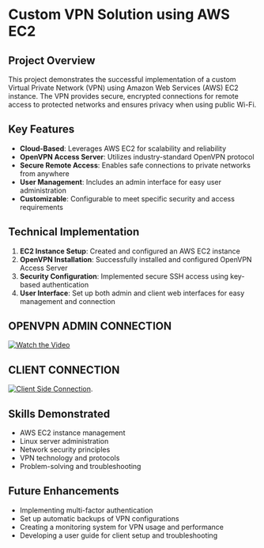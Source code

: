 

# Custom VPN Solution using AWS EC2

## Project Overview
This project demonstrates the successful implementation of a custom Virtual Private Network (VPN) using Amazon Web Services (AWS) EC2 instance. The VPN provides secure, encrypted connections for remote access to protected networks and ensures privacy when using public Wi-Fi.

## Key Features
- **Cloud-Based**: Leverages AWS EC2 for scalability and reliability
- **OpenVPN Access Server**: Utilizes industry-standard OpenVPN protocol
- **Secure Remote Access**: Enables safe connections to private networks from anywhere
- **User Management**: Includes an admin interface for easy user administration
- **Customizable**: Configurable to meet specific security and access requirements

## Technical Implementation
1. **EC2 Instance Setup**: Created and configured an AWS EC2 instance
2. **OpenVPN Installation**: Successfully installed and configured OpenVPN Access Server
3. **Security Configuration**: Implemented secure SSH access using key-based authentication
4. **User Interface**: Set up both admin and client web interfaces for easy management and connection

## OPENVPN ADMIN CONNECTION

[![Watch the Video](https://cdn.loom.com/sessions/thumbnails/caa3391e81824ea4b9aa6cec3d8724d9-6f3cfa85eecb50ad-full-play.gif)](https://www.loom.com/embed/caa3391e81824ea4b9aa6cec3d8724d9?sid=dd814a14-4ed5-42e7-9ef9-f4a3f546c35c)

## CLIENT CONNECTION


[![Client Side Connection](https://cdn.loom.com/sessions/thumbnails/caa3391e81824ea4b9aa6cec3d8724d9-6f3cfa85eecb50ad-full-play.gif)](https://www.loom.com/embed/8422b29cd09d438a9c9678049d048a35?sid=d2fa418d-dd77-4017-aacc-62ee3f6ac505).

## Skills Demonstrated
- AWS EC2 instance management
- Linux server administration
- Network security principles
- VPN technology and protocols
- Problem-solving and troubleshooting

## Future Enhancements
- Implementing  multi-factor authentication
- Set up automatic backups of VPN configurations
- Creating  a monitoring system for VPN usage and performance
- Developing  a user guide for client setup and troubleshooting





